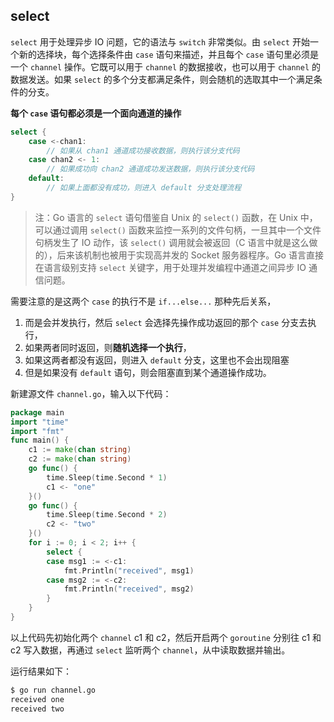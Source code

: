## select

`select` 用于处理异步 IO 问题，它的语法与 `switch` 非常类似。由 `select` 开始一个新的选择块，每个选择条件由 `case` 语句来描述，并且每个 `case` 语句里必须是一个 `channel` 操作。它既可以用于 `channel` 的数据接收，也可以用于 `channel` 的数据发送。如果 `select` 的多个分支都满足条件，则会随机的选取其中一个满足条件的分支。

**每个 `case` 语句都必须是一个面向通道的操作**

```go
select { 
    case <-chan1:
        // 如果从 chan1 通道成功接收数据，则执行该分支代码
    case chan2 <- 1:
        // 如果成功向 chan2 通道成功发送数据，则执行该分支代码 
    default:
        // 如果上面都没有成功，则进入 default 分支处理流程 
}
```

> 注：Go 语言的 `select` 语句借鉴自 Unix 的 `select()` 函数，在 Unix 中，可以通过调用 `select()` 函数来监控一系列的文件句柄，一旦其中一个文件句柄发生了 IO 动作，该 `select()` 调用就会被返回（C 语言中就是这么做的），后来该机制也被用于实现高并发的 Socket 服务器程序。Go 语言直接在语言级别支持 `select` 关键字，用于处理并发编程中通道之间异步 IO 通信问题。



需要注意的是这两个 `case` 的执行不是 `if...else...` 那种先后关系，

1. 而是会并发执行，然后 `select` 会选择先操作成功返回的那个 `case` 分支去执行，
2. 如果两者同时返回，则**随机选择一个执行**，
3. 如果这两者都没有返回，则进入 `default` 分支，这里也不会出现阻塞
4. 但是如果没有 `default` 语句，则会阻塞直到某个通道操作成功。





新建源文件 `channel.go`，输入以下代码：

```go
package main
import "time"
import "fmt"
func main() {
    c1 := make(chan string)
    c2 := make(chan string)
    go func() {
        time.Sleep(time.Second * 1)
        c1 <- "one"
    }()
    go func() {
        time.Sleep(time.Second * 2)
        c2 <- "two"
    }()
    for i := 0; i < 2; i++ {
        select {
        case msg1 := <-c1:
            fmt.Println("received", msg1)
        case msg2 := <-c2:
            fmt.Println("received", msg2)
        }
    }
}
```

以上代码先初始化两个 `channel` c1 和 c2，然后开启两个 `goroutine` 分别往 c1 和 c2 写入数据，再通过 `select` 监听两个 `channel`，从中读取数据并输出。

运行结果如下：

```bash
$ go run channel.go
received one
received two
```